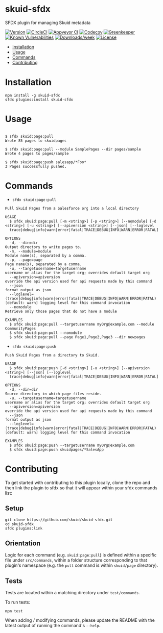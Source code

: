 skuid-sfdx
==========

SFDX plugin for managing Skuid metadata

[![Version](https://img.shields.io/npm/v/skuid-sfdx.svg)](https://npmjs.org/package/skuid-sfdx)
[![CircleCI](https://circleci.com/gh/skuid/skuid-sfdx/tree/master.svg?style=shield)](https://circleci.com/gh/skuid/skuid-sfdx/tree/master)
[![Appveyor CI](https://ci.appveyor.com/api/projects/status/github/skuid/skuid-sfdx?branch=master&svg=true)](https://ci.appveyor.com/project/heroku/skuid-sfdx/branch/master)
[![Codecov](https://codecov.io/gh/skuid/skuid-sfdx/branch/master/graph/badge.svg)](https://codecov.io/gh/skuid/skuid-sfdx)
[![Greenkeeper](https://badges.greenkeeper.io/skuid/skuid-sfdx.svg)](https://greenkeeper.io/)
[![Known Vulnerabilities](https://snyk.io/test/github/skuid/skuid-sfdx/badge.svg)](https://snyk.io/test/github/skuid/skuid-sfdx)
[![Downloads/week](https://img.shields.io/npm/dw/skuid-sfdx.svg)](https://npmjs.org/package/skuid-sfdx)
[![License](https://img.shields.io/npm/l/skuid-sfdx.svg)](https://github.com/skuid/skuid-sfdx/blob/master/package.json)

<!-- toc -->
* [Installation](#installation)
* [Usage](#usage)
* [Commands](#commands)
* [Contributing](#contributing)
<!-- tocstop -->

<!-- install -->
# Installation
```sh-session
npm install -g skuid-sfdx
sfdx plugins:install skuid-sfdx
```
<!-- installstop -->

<!-- usage -->
# Usage
```sh-session

$ sfdx skuid:page:pull
Wrote 85 pages to skuidpages

$ sfdx skuid:page:pull --module SamplePages --dir pages/sample
Wrote 4 pages to pages/sample

$ sfdx skuid:page:push salesapp/*Foo*
3 Pages successfully pushed.

```
<!-- usagestop -->

<!-- commands -->
# Commands
* `sfdx skuid:page:pull`

```
Pull Skuid Pages from a Salesforce org into a local directory

USAGE
  $ sfdx skuid:page:pull [-m <string>] [-p <string>] [--nomodule] [-d <string>] [-u <string>] [--apiversion <string>] [--json] [--loglevel 
  trace|debug|info|warn|error|fatal|TRACE|DEBUG|INFO|WARN|ERROR|FATAL]

OPTIONS
  -d, --dir=dir                                                                     Output directory to write pages to.
  -m, --module=module                                                               Module name(s), separated by a comma.
  -p, --page=page                                                                   Page name(s), separated by a comma.
  -u, --targetusername=targetusername                                               username or alias for the target org; overrides default target org
  --apiversion=apiversion                                                           override the api version used for api requests made by this command
  --json                                                                            format output as json
  --loglevel=(trace|debug|info|warn|error|fatal|TRACE|DEBUG|INFO|WARN|ERROR|FATAL)  [default: warn] logging level for this command invocation
  --nomodule                                                                        Retrieve only those pages that do not have a module

EXAMPLES
  $ sfdx skuid:page:pull --targetusername myOrg@example.com --module CommunityPages
  $ sfdx skuid:page:pull --nomodule
  $ sfdx skuid:page:pull --page Page1,Page2,Page3 --dir newpages

```

* `sfdx skuid:page:push`

```
Push Skuid Pages from a directory to Skuid.

USAGE
  $ sfdx skuid:page:push [-d <string>] [-u <string>] [--apiversion <string>] [--json] [--loglevel 
  trace|debug|info|warn|error|fatal|TRACE|DEBUG|INFO|WARN|ERROR|FATAL]

OPTIONS
  -d, --dir=dir                                                                     Source directory in which page files reside.
  -u, --targetusername=targetusername                                               username or alias for the target org; overrides default target org
  --apiversion=apiversion                                                           override the api version used for api requests made by this command
  --json                                                                            format output as json
  --loglevel=(trace|debug|info|warn|error|fatal|TRACE|DEBUG|INFO|WARN|ERROR|FATAL)  [default: warn] logging level for this command invocation

EXAMPLES
  $ sfdx skuid:page:push --targetusername myOrg@example.com
  $ sfdx skuid:page:push skuidpages/*SalesApp
```

<!-- commandsstop -->

<!-- contributing -->
# Contributing

To get started with contributing to this plugin locally, clone the repo and then link the plugin to sfdx so that it will appear within your sfdx commands list:

## Setup

```sh-session
git clone https://github.com/skuid/skuid-sfdx.git
cd skuid-sfdx
sfdx plugins:link
```

## Orientation

Logic for each command (e.g. `skuid:page:pull`) is defined within a specific file under `src/commands`, within a folder structure corresponding to that plugin's namespace (e.g. the `pull` command is within `skuid/page` directory).

## Tests

Tests are located within a matching directory under `test/commands`.

To run tests: 

```sh-session
npm test
```

When adding / modifying commands, please update the README with the latest output of running the command's `--help`.

<!-- contributingstop -->
